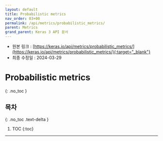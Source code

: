 ```yaml
---
layout: default
title: Probabilistic metrics
nav_order: 03+00
permalink: /api/metrics/probabilistic_metrics/
parent: Metrics
grand_parent: Keras 3 API 문서
---
```


* 원본 링크 : [https://keras.io/api/metrics/probabilistic_metrics/](https://keras.io/api/metrics/probabilistic_metrics/){:target="_blank"}
* 최종 수정일 : 2024-03-29

# Probabilistic metrics
{: .no_toc }

## 목차
{: .no_toc .text-delta }

1. TOC
{:toc}

---
